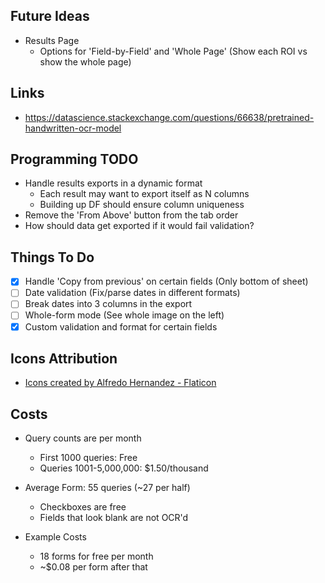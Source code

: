 ## Future Ideas
* Results Page
  * Options for 'Field-by-Field' and 'Whole Page' (Show each ROI vs show the whole page)

## Links
* https://datascience.stackexchange.com/questions/66638/pretrained-handwritten-ocr-model

## Programming TODO
* Handle results exports in a dynamic format
  * Each result may want to export itself as N columns
  * Building up DF should ensure column uniqueness
* Remove the 'From Above' button from the tab order
* How should data get exported if it would fail validation?

## Things To Do
- [X] Handle 'Copy from previous' on certain fields (Only bottom of sheet)
- [ ] Date validation (Fix/parse dates in different formats)
- [ ] Break dates into 3 columns in the export
- [ ] Whole-form mode (See whole image on the left)
- [X] Custom validation and format for certain fields

## Icons Attribution
* <a href="https://www.flaticon.com/authors/alfredo-hernandez">Icons created by Alfredo Hernandez - Flaticon</a>


## Costs
* Query counts are per month
  * First 1000 queries: Free
  * Queries 1001-5,000,000: $1.50/thousand


* Average Form: 55 queries (~27 per half)
  * Checkboxes are free
  * Fields that look blank are not OCR'd


* Example Costs
  * 18 forms for free per month
  * ~$0.08 per form after that